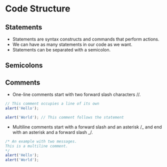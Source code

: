 # Code Structure

## Statements

- Statements are syntax constructs and commands that perform actions.
- We can have as many statements in our code as we want.
- Statements can be separated with a semicolon.

## Semicolons

## Comments

- One-line comments start with two forward slash characters //.

```js
// This comment occupies a line of its own
alert('Hello');

alert('World'); // This comment follows the statement
```

- Multiline comments start with a forward slash and an asterisk /_ and end with an asterisk and a forward slash _/.
```js
/* An example with two messages.
This is a multiline comment.
*/
alert('Hello');
alert('World');
```
